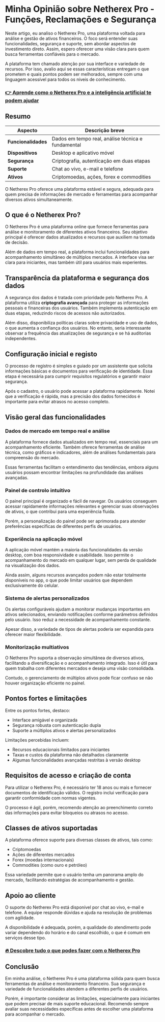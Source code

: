 # Minha Opinião sobre Netherex Pro  - Funções, Reclamações e Segurança
 

Neste artigo, eu analiso o Netherex Pro, uma plataforma voltada para análise e gestão de ativos financeiros. O foco será entender suas funcionalidades, segurança e suporte, sem abordar aspectos de investimento direto. Assim, espero oferecer uma visão clara para quem busca ferramentas confiáveis para o mercado.

A plataforma tem chamado atenção por sua interface e variedade de recursos. Por isso, avalio aqui se essas características entregam o que prometem e quais pontos podem ser melhorados, sempre com uma linguagem acessível para todos os níveis de conhecimento.

### [👉 Aprende como o Netherex Pro e a inteligência artificial te podem ajudar](https://tinyurl.com/23wx3dk8)
## Resumo

| Aspecto               | Descrição breve                                      |
|-----------------------|-----------------------------------------------------|
| **Funcionalidades**   | Dados em tempo real, análise técnica e fundamental   |
| **Dispositivos**      | Desktop e aplicativo móvel                            |
| **Segurança**         | Criptografia, autenticação em duas etapas            |
| **Suporte**           | Chat ao vivo, e-mail e telefone                       |
| **Ativos**            | Criptomoedas, ações, forex e commodities             |

O Netherex Pro oferece uma plataforma estável e segura, adequada para quem precisa de informações de mercado e ferramentas para acompanhar diversos ativos simultaneamente.

## O que é o Netherex Pro?

O Netherex Pro é uma plataforma online que fornece ferramentas para análise e monitoramento de diferentes ativos financeiros. Seu objetivo principal é oferecer dados atualizados e recursos que auxiliem na tomada de decisão.

Além de dados em tempo real, a plataforma inclui funcionalidades para acompanhamento simultâneo de múltiplos mercados. A interface visa ser clara para iniciantes, mas também útil para usuários mais experientes.

## Transparência da plataforma e segurança dos dados

A segurança dos dados é tratada com prioridade pelo Netherex Pro. A plataforma utiliza **criptografia avançada** para proteger as informações pessoais e financeiras dos usuários. Também implementa autenticação em duas etapas, reduzindo riscos de acessos não autorizados.

Além disso, disponibiliza políticas claras sobre privacidade e uso de dados, o que aumenta a confiança dos usuários. No entanto, seria interessante observar a frequência das atualizações de segurança e se há auditorias independentes.

## Configuração inicial e registo

O processo de registro é simples e guiado por um assistente que solicita informações básicas e documentos para verificação de identidade. Essa etapa é necessária para cumprir requisitos regulatórios e garantir maior segurança.

Após o cadastro, o usuário pode acessar a plataforma rapidamente. Notei que a verificação é rápida, mas a precisão dos dados fornecidos é importante para evitar atrasos no acesso completo.

## Visão geral das funcionalidades  

### Dados de mercado em tempo real e análise  

A plataforma fornece dados atualizados em tempo real, essenciais para um acompanhamento eficiente. Também oferece ferramentas de análise técnica, como gráficos e indicadores, além de análises fundamentais para compreensão do mercado.

Essas ferramentas facilitam o entendimento das tendências, embora alguns usuários possam encontrar limitações na profundidade das análises avançadas.

### Painel de controlo intuitivo  

O painel principal é organizado e fácil de navegar. Os usuários conseguem acessar rapidamente informações relevantes e gerenciar suas observações de ativos, o que contribui para uma experiência fluida.

Porém, a personalização do painel pode ser aprimorada para atender preferências específicas de diferentes perfis de usuários.

### Experiência na aplicação móvel  

A aplicação móvel mantém a maioria das funcionalidades da versão desktop, com boa responsividade e usabilidade. Isso permite o acompanhamento do mercado em qualquer lugar, sem perda de qualidade na visualização dos dados.

Ainda assim, alguns recursos avançados podem não estar totalmente disponíveis no app, o que pode limitar usuários que dependem exclusivamente do celular.

### Sistema de alertas personalizados  

Os alertas configuráveis ajudam a monitorar mudanças importantes em ativos selecionados, enviando notificações conforme parâmetros definidos pelo usuário. Isso reduz a necessidade de acompanhamento constante.

Apesar disso, a variedade de tipos de alertas poderia ser expandida para oferecer maior flexibilidade.

### Monitorização multiativos  

O Netherex Pro suporta a observação simultânea de diversos ativos, facilitando a diversificação e o acompanhamento integrado. Isso é útil para quem trabalha com diferentes mercados e deseja uma visão consolidada.

Contudo, o gerenciamento de múltiplos ativos pode ficar confuso se não houver organização eficiente no painel.

## Pontos fortes e limitações  

Entre os pontos fortes, destaco:

- Interface amigável e organizada  
- Segurança robusta com autenticação dupla  
- Suporte a múltiplos ativos e alertas personalizados  

Limitações percebidas incluem:

- Recursos educacionais limitados para iniciantes  
- Taxas e custos da plataforma não detalhados claramente  
- Algumas funcionalidades avançadas restritas à versão desktop  

## Requisitos de acesso e criação de conta  

Para utilizar o Netherex Pro, é necessário ter 18 anos ou mais e fornecer documentos de identificação válidos. O registro inclui verificação para garantir conformidade com normas vigentes.

O processo é ágil, porém, recomendo atenção ao preenchimento correto das informações para evitar bloqueios ou atrasos no acesso.

## Classes de ativos suportadas  

A plataforma oferece suporte para diversas classes de ativos, tais como:

- Criptomoedas  
- Ações de diferentes mercados  
- Forex (moedas internacionais)  
- Commodities (como ouro e petróleo)  

Essa variedade permite que o usuário tenha um panorama amplo do mercado, facilitando estratégias de acompanhamento e gestão.

## Apoio ao cliente  

O suporte do Netherex Pro está disponível por chat ao vivo, e-mail e telefone. A equipe responde dúvidas e ajuda na resolução de problemas com agilidade.

A disponibilidade é adequada, porém, a qualidade do atendimento pode variar dependendo do horário e do canal escolhido, o que é comum em serviços desse tipo.

### [🔥 Descobre tudo o que podes fazer com o Netherex Pro](https://tinyurl.com/23wx3dk8)
## Conclusão  

Em minha análise, o Netherex Pro é uma plataforma sólida para quem busca ferramentas de análise e monitoramento financeiro. Sua segurança e variedade de funcionalidades atendem a diferentes perfis de usuários.

Porém, é importante considerar as limitações, especialmente para iniciantes que podem precisar de mais suporte educacional. Recomendo sempre avaliar suas necessidades específicas antes de escolher uma plataforma para acompanhar o mercado.